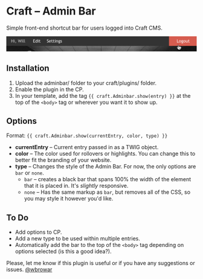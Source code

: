 # Craft – Admin Bar
Simple front-end shortcut bar for users logged into Craft CMS.

![Screenshot](screenshot.png)

## Installation
1. Upload the adminbar/ folder to your craft/plugins/ folder.
2. Enable the plugin in the CP.
3. In your template, add the tag `{{ craft.Adminbar.show(entry) }}` at the top of the `<body>` tag or wherever you want it to show up.

## Options
Format: `{{ craft.Adminbar.show(currentEntry, color, type) }}`

* **currentEntry** – Current entry passed in as a TWIG object.
* **color** – The color used for rollovers or highlights. You can change this to better fit the branding of your website.
* **type** – Changes the style of the Admin Bar. For now, the only options are `bar` or `none`.
  * `bar` – creates a black bar that spans 100% the width of the element that it is placed in. It's *slightly* responsive.
  * `none` – Has the same markup as `bar`, but removes all of the CSS, so you may style it however you'd like.

## To Do
* Add options to CP.
* Add a new type to be used within multiple entries.
* Automatically add the bar to the top of the `<body>` tag depending on options selected (is this a good idea?).

Please, let me know if this plugin is useful or if you have any suggestions or issues. [@wbrowar](https://twitter.com/wbrowar)